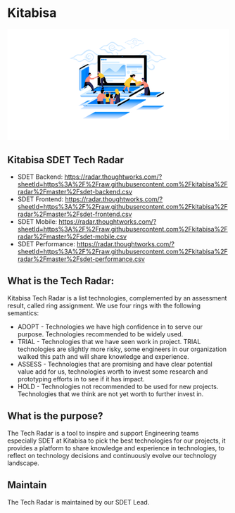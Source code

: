 # Kitabisa

[![Kitabisa](assets/cover.png)](https://kitabisa.com)

## Kitabisa SDET Tech Radar

- SDET Backend: https://radar.thoughtworks.com/?sheetId=https%3A%2F%2Fraw.githubusercontent.com%2Fkitabisa%2Fradar%2Fmaster%2Fsdet-backend.csv
- SDET Frontend: https://radar.thoughtworks.com/?sheetId=https%3A%2F%2Fraw.githubusercontent.com%2Fkitabisa%2Fradar%2Fmaster%2Fsdet-frontend.csv
- SDET Mobile: https://radar.thoughtworks.com/?sheetId=https%3A%2F%2Fraw.githubusercontent.com%2Fkitabisa%2Fradar%2Fmaster%2Fsdet-mobile.csv
- SDET Performance: https://radar.thoughtworks.com/?sheetId=https%3A%2F%2Fraw.githubusercontent.com%2Fkitabisa%2Fradar%2Fmaster%2Fsdet-performance.csv

## What is the Tech Radar:

Kitabisa Tech Radar is a list technologies, complemented by an assessment result, called ring assignment. We use four rings with the following semantics:

- ADOPT - Technologies we have high confidence in to serve our purpose. Technologies recommended to be widely used.
- TRIAL - Technologies that we have seen work in project. TRIAL technologies are slightly more risky, some engineers in our organization walked this path and will share knowledge and experience.
- ASSESS - Technologies that are promising and have clear potential value add for us, technologies worth to invest some research and prototyping efforts in to see if it has impact.
- HOLD - Technologies not recommended to be used for new projects. Technologies that we think are not yet worth to further invest in.

## What is the purpose?

The Tech Radar is a tool to inspire and support Engineering teams especially SDET at Kitabisa to pick the best technologies for our projects, it provides a platform to share knowledge and experience in technologies, to reflect on technology decisions and continuously evolve our technology landscape.

## Maintain

The Tech Radar is maintained by our SDET Lead.
